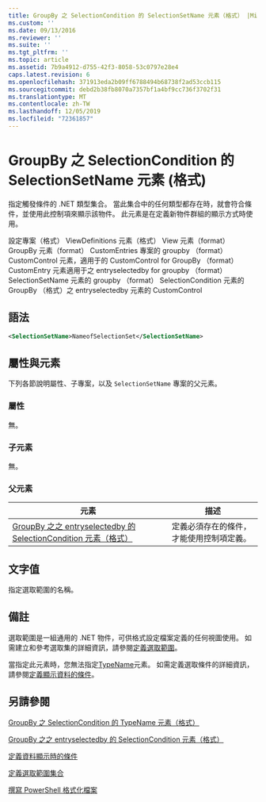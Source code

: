 ```yaml
---
title: GroupBy 之 SelectionCondition 的 SelectionSetName 元素（格式） |Microsoft Docs
ms.custom: ''
ms.date: 09/13/2016
ms.reviewer: ''
ms.suite: ''
ms.tgt_pltfrm: ''
ms.topic: article
ms.assetid: 7b9a4912-d755-42f3-8058-53c0797e28e4
caps.latest.revision: 6
ms.openlocfilehash: 371913eda2b09ff6788494b68738f2ad53ccb115
ms.sourcegitcommit: debd2b38fb8070a7357bf1a4bf9cc736f3702f31
ms.translationtype: MT
ms.contentlocale: zh-TW
ms.lasthandoff: 12/05/2019
ms.locfileid: "72361857"
---
```

# <a name="selectionsetname-element-for-selectioncondition-for-groupby-format"></a>GroupBy 之 SelectionCondition 的 SelectionSetName 元素 (格式)

指定觸發條件的 .NET 類型集合。 當此集合中的任何類型都存在時，就會符合條件，並使用此控制項來顯示該物件。 此元素是在定義新物件群組的顯示方式時使用。

設定專案（格式） ViewDefinitions 元素（格式） View 元素（format） GroupBy 元素（format） CustomEntries 專案的 groupby （format） CustomControl 元素，適用于的 CustomControl for GroupBy （format） CustomEntry 元素適用于之 entryselectedby for groupby （format） SelectionSetName 元素的 groupby （format） SelectionCondition 元素的 GroupBy （格式）之 entryselectedby 元素的 CustomControl

## <a name="syntax"></a>語法

```xml
<SelectionSetName>NameofSelectionSet</SelectionSetName>
```

## <a name="attributes-and-elements"></a>屬性與元素

下列各節說明屬性、子專案，以及 `SelectionSetName` 專案的父元素。

### <a name="attributes"></a>屬性

無。

### <a name="child-elements"></a>子元素

無。

### <a name="parent-elements"></a>父元素

|元素|描述|
|-------------|-----------------|
|[GroupBy 之之 entryselectedby 的 SelectionCondition 元素（格式）](./selectioncondition-element-for-entryselectedby-for-groupby-format.md)|定義必須存在的條件，才能使用控制項定義。|

## <a name="text-value"></a>文字值

指定選取範圍的名稱。

## <a name="remarks"></a>備註

選取範圍是一組通用的 .NET 物件，可供格式設定檔案定義的任何視圖使用。 如需建立和參考選取集的詳細資訊，請參閱[定義選取範圍](./defining-selection-sets.md)。

當指定此元素時，您無法指定[TypeName](./typename-element-for-selectioncondition-for-groupby-format.md)元素。 如需定義選取條件的詳細資訊，請參閱[定義顯示資料的條件](./defining-conditions-for-displaying-data.md)。

## <a name="see-also"></a>另請參閱

[GroupBy 之 SelectionCondition 的 TypeName 元素（格式）](./typename-element-for-selectioncondition-for-groupby-format.md)

[GroupBy 之之 entryselectedby 的 SelectionCondition 元素（格式）](./selectioncondition-element-for-entryselectedby-for-groupby-format.md)

[定義資料顯示時的條件](./defining-conditions-for-displaying-data.md)

[定義選取範圍集合](./defining-selection-sets.md)

[撰寫 PowerShell 格式化檔案](./writing-a-powershell-formatting-file.md)
